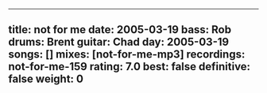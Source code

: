 
---
title: not for me
date: 2005-03-19
bass:	Rob
drums:	Brent
guitar:	Chad
day: 2005-03-19
songs: []
mixes: [not-for-me-mp3]
recordings: not-for-me-159
rating: 7.0
best: false
definitive: false
weight: 0
---
